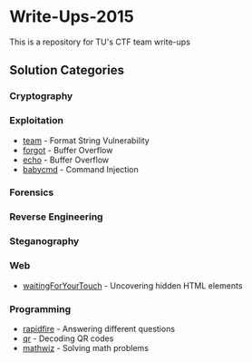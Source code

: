 # Write-Ups-2015
This is a repository for TU's CTF team write-ups

## Solution Categories

### Cryptography


### Exploitation
* [team](Backdoorctf15/team_600/) - Format String Vulnerability
* [forgot](Backdoorctf15/forgot_200/) - Buffer Overflow
* [echo](Backdoorctf15/echo_100/) - Buffer Overflow
* [babycmd](DefConQual15/babycmd/) - Command Injection

### Forensics


### Reverse Engineering


### Steganography


### Web
* [waitingForYourTouch](DefConQual15/waitingForYourTouch/) - Uncovering hidden HTML elements

### Programming
* [rapidfire](Backdoorctf15/rapidFire_500/) - Answering different questions
* [qr](Backdoorctf15/qr_75/) - Decoding QR codes
* [mathwiz](DefConQual15/mathwiz/) - Solving math problems



